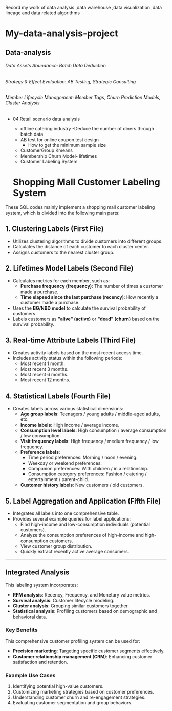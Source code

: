 Record my work of data analysis ,data warehouse ,data visualization ,data lineage and data related algorithms
# My-data-analysis-project
## Data-analysis
###### Data Assets Abundance: Batch Data Deduction
###### Strategy & Effect Evaluation: AB Testing, Strategic Consulting
###### Member Lifecycle Management: Member Tags, Churn Prediction Models, Cluster Analysis

- 04.Retail scenario data analysis
  - offline catering industry -Deduce the number of diners through batch data
  - AB test for online coupon test design
    - How to get the minimum sample size
  - CustomerGroup Kmeans
  - Membership Churn Model- lifetimes
  - Customer Labeling System


  # Shopping Mall Customer Labeling System

These SQL codes mainly implement a shopping mall customer labeling system, which is divided into the following main parts:

## 1. Clustering Labels (First File)
- Utilizes clustering algorithms to divide customers into different groups.
- Calculates the distance of each customer to each cluster center.
- Assigns customers to the nearest cluster group.

## 2. Lifetimes Model Labels (Second File)
- Calculates metrics for each member, such as:
  - **Purchase frequency (frequency)**: The number of times a customer made a purchase.
  - **Time elapsed since the last purchase (recency)**: How recently a customer made a purchase.
- Uses the **BG/NBD model** to calculate the survival probability of customers.
- Labels customers as **"alive" (active)** or **"dead" (churn)** based on the survival probability.

## 3. Real-time Attribute Labels (Third File)
- Creates activity labels based on the most recent access time.
- Includes activity status within the following periods:
  - Most recent 1 month.
  - Most recent 3 months.
  - Most recent 6 months.
  - Most recent 12 months.

## 4. Statistical Labels (Fourth File)
- Creates labels across various statistical dimensions:
  - **Age group labels**: Teenagers / young adults / middle-aged adults, etc.
  - **Income labels**: High income / average income.
  - **Consumption level labels**: High consumption / average consumption / low consumption.
  - **Visit frequency labels**: High frequency / medium frequency / low frequency.
  - **Preference labels**:
    - Time period preferences: Morning / noon / evening.
    - Weekday or weekend preferences.
    - Companion preferences: With children / in a relationship.
    - Consumption category preferences: Fashion / catering / entertainment / parent-child.
  - **Customer history labels**: New customers / old customers.

## 5. Label Aggregation and Application (Fifth File)
- Integrates all labels into one comprehensive table.
- Provides several example queries for label applications:
  - Find high-income and low-consumption individuals (potential customers).
  - Analyze the consumption preferences of high-income and high-consumption customers.
  - View customer group distribution.
  - Quickly extract recently active average consumers.

---

## Integrated Analysis
This labeling system incorporates:
- **RFM analysis**: Recency, Frequency, and Monetary value metrics.
- **Survival analysis**: Customer lifecycle modeling.
- **Cluster analysis**: Grouping similar customers together.
- **Statistical analysis**: Profiling customers based on demographic and behavioral data.

### Key Benefits
This comprehensive customer profiling system can be used for:
- **Precision marketing**: Targeting specific customer segments effectively.
- **Customer relationship management (CRM)**: Enhancing customer satisfaction and retention.

### Example Use Cases
1. Identifying potential high-value customers.
2. Customizing marketing strategies based on customer preferences.
3. Understanding customer churn and re-engagement strategies.
4. Evaluating customer segmentation and group behaviors.


